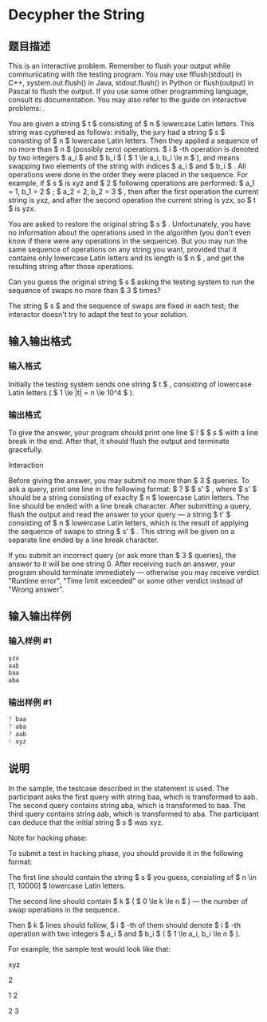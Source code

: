# Decypher the String

## 题目描述

This is an interactive problem. Remember to flush your output while communicating with the testing program. You may use fflush(stdout) in C++, system.out.flush() in Java, stdout.flush() in Python or flush(output) in Pascal to flush the output. If you use some other programming language, consult its documentation. You may also refer to the guide on interactive problems: .

You are given a string $ t $ consisting of $ n $ lowercase Latin letters. This string was cyphered as follows: initially, the jury had a string $ s $ consisting of $ n $ lowercase Latin letters. Then they applied a sequence of no more than $ n $ (possibly zero) operations. $ i $ -th operation is denoted by two integers $ a_i $ and $ b_i $ ( $ 1 \le a_i, b_i \le n $ ), and means swapping two elements of the string with indices $ a_i $ and $ b_i $ . All operations were done in the order they were placed in the sequence. For example, if $ s $ is xyz and $ 2 $ following operations are performed: $ a_1 = 1, b_1 = 2 $ ; $ a_2 = 2, b_2 = 3 $ , then after the first operation the current string is yxz, and after the second operation the current string is yzx, so $ t $ is yzx.

You are asked to restore the original string $ s $ . Unfortunately, you have no information about the operations used in the algorithm (you don't even know if there were any operations in the sequence). But you may run the same sequence of operations on any string you want, provided that it contains only lowercase Latin letters and its length is $ n $ , and get the resulting string after those operations.

Can you guess the original string $ s $ asking the testing system to run the sequence of swaps no more than $ 3 $ times?

The string $ s $ and the sequence of swaps are fixed in each test; the interactor doesn't try to adapt the test to your solution.

## 输入输出格式

### 输入格式

Initially the testing system sends one string $ t $ , consisting of lowercase Latin letters ( $ 1 \le |t| = n \le 10^4 $ ).

### 输出格式

To give the answer, your program should print one line $ ! $ $ s $ with a line break in the end. After that, it should flush the output and terminate gracefully.

Interaction

Before giving the answer, you may submit no more than $ 3 $ queries. To ask a query, print one line in the following format: $ ? $ $ s' $ , where $ s' $ should be a string consisting of exaclty $ n $ lowercase Latin letters. The line should be ended with a line break character. After submitting a query, flush the output and read the answer to your query — a string $ t' $ consisting of $ n $ lowercase Latin letters, which is the result of applying the sequence of swaps to string $ s' $ . This string will be given on a separate line ended by a line break character.

If you submit an incorrect query (or ask more than $ 3 $ queries), the answer to it will be one string 0. After receiving such an answer, your program should terminate immediately — otherwise you may receive verdict "Runtime error", "Time limit exceeded" or some other verdict instead of "Wrong answer".

## 输入输出样例

### 输入样例 #1

```cpp
yzx
aab
baa
aba
```


### 输出样例 #1

```cpp
? baa
? aba
? aab
! xyz

```
## 说明

In the sample, the testcase described in the statement is used. The participant asks the first query with string baa, which is transformed to aab. The second query contains string aba, which is transformed to baa. The third query contains string aab, which is transformed to aba. The participant can deduce that the initial string $ s $ was xyz.

Note for hacking phase:

To submit a test in hacking phase, you should provide it in the following format:

The first line should contain the string $ s $ you guess, consisting of $ n \in [1, 10000] $ lowercase Latin letters.

The second line should contain $ k $ ( $ 0 \le k \le n $ ) — the number of swap operations in the sequence.

Then $ k $ lines should follow, $ i $ -th of them should denote $ i $ -th operation with two integers $ a_i $ and $ b_i $ ( $ 1 \le a_i, b_i \le n $ ).

For example, the sample test would look like that:

xyz

2

1 2

2 3

